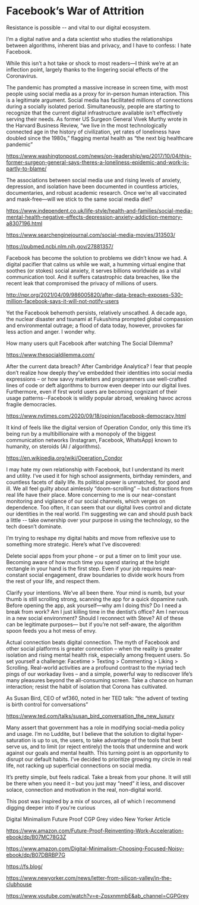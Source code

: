 # Facebook’s War of Attrition

Resistance is possible -- and vital to our digital ecosystem.  

 

I’m a digital native and a data scientist who studies the relationships between algorithms, inherent bias and privacy, and I have to confess: I hate Facebook.

 

While this isn’t a hot take or shock to most readers—I think we’re at an inflection point, largely thanks to the lingering social effects of the Coronavirus.

 

The pandemic has prompted a massive increase in screen time, with most people using social media as a proxy for in-person human interaction. This is a legitimate argument. Social media has facilitated millions of connections during a socially isolated period. Simultaneously, people are starting to recognize that the current digital infrastructure available isn’t effectively serving their needs. As former US Surgeon General Vivek Murthy wrote in the Harvard Business Review, “we live in the most technologically connected age in the history of civilization, yet rates of loneliness have doubled since the 1980s,” flagging mental health as “the next big healthcare pandemic”

 

 

https://www.washingtonpost.com/news/on-leadership/wp/2017/10/04/this-former-surgeon-general-says-theres-a-loneliness-epidemic-and-work-is-partly-to-blame/

 

 

The associations between social media use and rising levels of anxiety, depression, and isolation have been documented in countless articles, documentaries, and robust academic research. Once we’re all vaccinated and mask-free—will we stick to the same social media diet?

 

https://www.independent.co.uk/life-style/health-and-families/social-media-mental-health-negative-effects-depression-anxiety-addiction-memory-a8307196.html

 

https://www.searchenginejournal.com/social-media-movies/313503/

 

https://pubmed.ncbi.nlm.nih.gov/27881357/

 

 

Facebook has become the solution to problems we didn’t know we had. A digital pacifier that calms us while we wait, a humming virtual engine that soothes (or stokes) social anxiety, it serves billions worldwide as a vital communication tool. And it suffers catastrophic data breaches, like the recent leak that compromised the privacy of millions of users.

 

http://npr.org/2021/04/09/986005820/after-data-breach-exposes-530-million-facebook-says-it-will-not-notify-users

 

 

Yet the Facebook behemoth persists, relatively unscathed. A decade ago, the nuclear disaster and tsunami at Fukushima prompted global compassion and environmental outrage; a flood of data today, however, provokes far less action and anger. I wonder why.

 

How many users quit Facebook after watching The Social Dilemma?  

https://www.thesocialdilemma.com/

 

After the current data breach? After Cambridge Analytica? I fear that people don’t realize how deeply they’ve embedded their identities into social media expressions – or how savvy marketers and programmers use well-crafted lines of code or deft algorithms to burrow even deeper into our digital lives. Furthermore, even if first world users are becoming cognizant of their usage patterns--Facebook is wildly popular abroad, wreaking havoc across fragile democracies.  

 

https://www.nytimes.com/2020/09/18/opinion/facebook-democracy.html

 

 

It kind of feels like the digital version of Operation Condor, only this time it’s being run by a multibillionaire with a monopoly of the biggest communication networks (Instagram, Facebook, WhatsApp) known to humanity, on steroids (AI / algorithms).

 

https://en.wikipedia.org/wiki/Operation_Condor

 

 

I may hate my own relationship with Facebook, but I understand its merit and utility. I’ve used it for high school assignments, birthday reminders, and countless facets of daily life. Its political power is unmatched, for good and ill. We all feel guilty about aimlessly “doom-scrolling” – but distractions from real life have their place. More concerning to me is our near-constant monitoring and vigilance of our social channels, which verges on dependence. Too often, it can seem that our digital lives control and dictate our identities in the real world. I’m suggesting we can and should push back a little -- take ownership over your purpose in using the technology, so the tech doesn’t dominate.

 

I’m trying to reshape my digital habits and move from reflexive use to something more strategic. Here’s what I’ve discovered:

 

Delete social apps from your phone – or put a timer on to limit your use. Becoming aware of how much time you spend staring at the bright rectangle in your hand is the first step. Even if your job requires near-constant social engagement, draw boundaries to divide work hours from the rest of your life, and respect them.

 

Clarify your intentions. We’ve all been there. Your mind is numb, but your thumb is still scrolling strong, scanning the app for a quick dopamine rush. Before opening the app, ask yourself—why am I doing this? Do I need a break from work? Am I just killing time in the dentist’s office? Am I nervous in a new social environment? Should I reconnect with Steve? All of these can be legitimate purposes— but if you’re not self-aware, the algorithm spoon feeds you a hot mess of envy.  

 

Actual connection beats digital connection. The myth of Facebook and other social platforms is greater connection – when the reality is greater isolation and rising mental health risk, especially among frequent users. So set yourself a challenge: Facetime > Texting > Commenting > Liking > Scrolling. Real-world activities are a profound contrast to the myriad tech pings of our workaday lives – and a simple, powerful way to rediscover life’s many pleasures beyond the all-consuming screen. Take a chance on human interaction; resist the habit of isolation that Corona has cultivated. 

 

As Susan Bird, CEO of wf360, noted in her TED talk: “the advent of texting is birth control for conversations”

 

https://www.ted.com/talks/susan_bird_conversation_the_new_luxury

 

 

Many assert that government has a role in modifying social-media policy and usage. I’m no Luddite, but I believe that the solution to digital hyper-saturation is up to us, the users, to take advantage of the tools that best serve us, and to limit (or reject entirely) the tools that undermine and work against our goals and mental health. This turning point is an opportunity to disrupt our default habits. I’ve decided to prioritize growing my circle in real life, not racking up superficial connections on social media.  

 

It’s pretty simple, but feels radical. Take a break from your phone. It will still be there when you need it – but you just may “need” it less, and discover solace, connection and motivation in the real, non-digital world.

 

 

 


This post was inspired by a mix of sources, all of which I recommend digging deeper into if you're curious

Digital Minimalism
Future Proof
CGP Grey video
New Yorker Article 


 

https://www.amazon.com/Future-Proof-Reinventing-Work-Acceleration-ebook/dp/B07MC78G3Z

 

 


https://www.amazon.com/Digital-Minimalism-Choosing-Focused-Noisy-ebook/dp/B07DBRBP7G




https://fs.blog/

 

https://www.newyorker.com/news/letter-from-silicon-valley/in-the-clubhouse


https://www.youtube.com/watch?v=e-ZpsxnmmbE&ab_channel=CGPGrey

 

